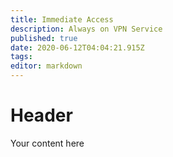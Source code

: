 ```yaml
---
title: Immediate Access
description: Always on VPN Service
published: true
date: 2020-06-12T04:04:21.915Z
tags: 
editor: markdown
---
```


# Header
Your content here